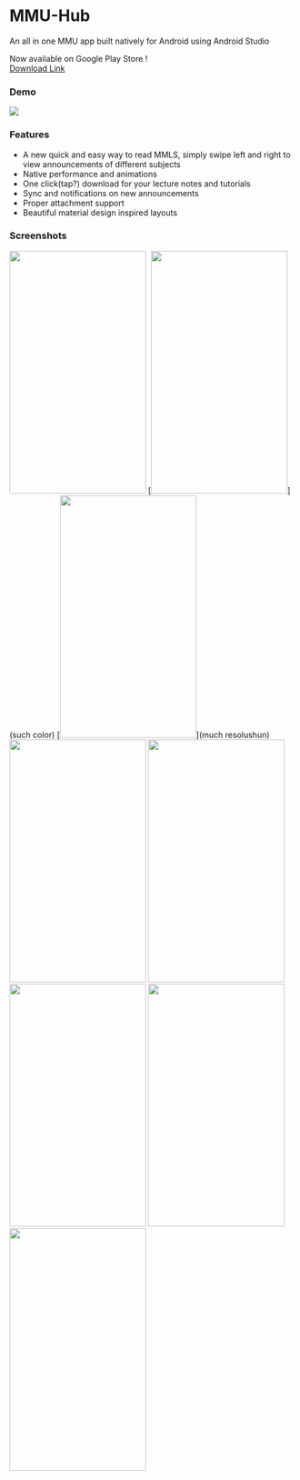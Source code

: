 # MMU-Hub
An all in one MMU app built natively for Android using Android Studio

Now available on Google Play Store ! </br>
[Download Link](https://play.google.com/store/apps/details?id=com.github.hiiyl.mmuhub&hl=en)


### Demo
[<img src="https://user-images.githubusercontent.com/7908951/28114269-b3b3dcf2-6732-11e7-96cb-7e351339cfe3.png">](https://youtu.be/_Hc2-FdBMtQ)

### Features
- A new quick and easy way to read MMLS, simply swipe left and right to view announcements of different subjects
- Native performance and animations
- One click(tap?) download for your lecture notes and tutorials
- Sync and notifications on new announcements
- Proper attachment support 
- Beautiful material design inspired layouts 

### Screenshots
[<img src="http://imgur.com/tcpUorK.png" width=240 height=427>](wow)
[<img src="http://imgur.com/m29gLfi.png" width=240 height=427>](such color)
[<img src="http://imgur.com/9XzeSWS.png" width=240 height=427>](much resolushun)
[<img src="http://imgur.com/dCJ9hYi.png" width=240 height=427>](wow)
[<img src="http://imgur.com/NxYVIbj.png" width=240 height=427>](wow)
[<img src="http://imgur.com/FkD7ykc.png" width=240 height=427>](wow)
[<img src="http://imgur.com/Jtvsa5l.png" width=240 height=427>](wow)
[<img src="http://imgur.com/wFMpOiO.png" width=240 height=427>](wow)


